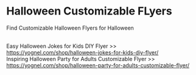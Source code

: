 # Halloween Customizable FLyers
Find Customizable Halloween Flyers for Halloween


<br>Easy Halloween Jokes for Kids DIY Flyer >> https://yognel.com/shop/halloween-jokes-for-kids-diy-flyer/
<br>Inspiring Halloween Party for Adults Customizable Flyer >> https://yognel.com/shop/halloween-party-for-adults-customizable-flyer/
